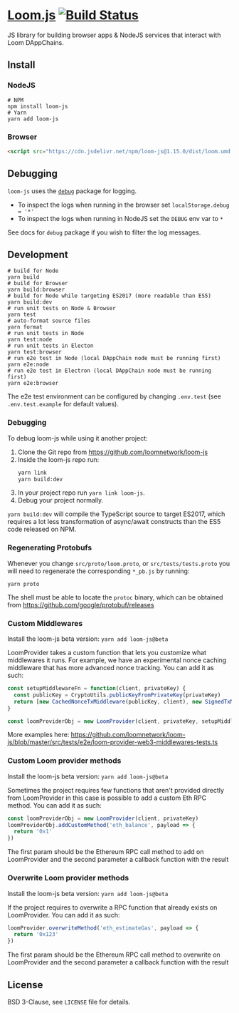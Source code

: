 # [Loom.js](https://loomx.io) [![Build Status](https://travis-ci.org/loomnetwork/loom-js.svg?branch=master)](https://travis-ci.org/loomnetwork/loom-js)

JS library for building browser apps & NodeJS services that interact with Loom DAppChains.

## Install

### NodeJS

```
# NPM
npm install loom-js
# Yarn
yarn add loom-js
```

### Browser

```html
<script src="https://cdn.jsdelivr.net/npm/loom-js@1.15.0/dist/loom.umd.js"></script>
```

## Debugging

`loom-js` uses the [`debug`](https://github.com/visionmedia/debug) package for logging.
- To inspect the logs when running in the browser set `localStorage.debug = '*'`
- To inspect the logs when running in NodeJS set the `DEBUG` env var to `*`

See docs for `debug` package if you wish to filter the log messages.

## Development

```shell
# build for Node
yarn build
# build for Browser
yarn build:browser
# build for Node while targeting ES2017 (more readable than ES5)
yarn build:dev
# run unit tests on Node & Browser
yarn test
# auto-format source files
yarn format
# run unit tests in Node
yarn test:node
# run unit tests in Electon
yarn test:browser
# run e2e test in Node (local DAppChain node must be running first)
yarn e2e:node
# run e2e test in Electron (local DAppChain node must be running first)
yarn e2e:browser
```

The e2e test environment can be configured by changing `.env.test` (see `.env.test.example` for
default values).

### Debugging

To debug loom-js while using it another project:
1. Clone the Git repo from https://github.com/loomnetwork/loom-js
2. Inside the loom-js repo run:
   ```bash
   yarn link
   yarn build:dev
   ```
3. In your project repo run `yarn link loom-js`.
4. Debug your project normally.

`yarn build:dev` will compile the TypeScript source to target ES2017, which requires a lot less
transformation of async/await constructs than the ES5 code released on NPM.

### Regenerating Protobufs

Whenever you change `src/proto/loom.proto`, or `src/tests/tests.proto` you will need to regenerate
the corresponding `*_pb.js` by running:

```shell
yarn proto
```

The shell must be able to locate the `protoc` binary, which can be obtained from https://github.com/google/protobuf/releases

### Custom Middlewares

Install the loom-js beta version:
`yarn add loom-js@beta`

LoomProvider takes a custom function that lets you customize what middlewares it runs. For example, we have an experimental nonce caching middleware that has more advanced nonce tracking. You can add it as such:

```js
const setupMiddlewareFn = function(client, privateKey) {
  const publicKey = CryptoUtils.publicKeyFromPrivateKey(privateKey)
  return [new CachedNonceTxMiddleware(publicKey, client), new SignedTxMiddleware(privateKey)]
}

const loomProviderObj = new LoomProvider(client, privateKey, setupMiddlewareFn)
```

More examples here: https://github.com/loomnetwork/loom-js/blob/master/src/tests/e2e/loom-provider-web3-middlewares-tests.ts

### Custom Loom provider methods

Install the loom-js beta version:
`yarn add loom-js@beta`

Sometimes the project requires few functions that aren't provided directly from LoomProvider in this case is possible to add a custom Eth RPC method. You can add it as such:

```js
const loomProviderObj = new LoomProvider(client, privateKey)
loomProviderObj.addCustomMethod('eth_balance', payload => {
  return '0x1'
})
```

The first param should be the Ethereum RPC call method to add on LoomProvider and the second parameter a callback function with the result

### Overwrite Loom provider methods

Install the loom-js beta version:
`yarn add loom-js@beta`

If the project requires to overwrite a RPC function that already exists on LoomProvider. You can add it as such:

```js
loomProvider.overwriteMethod('eth_estimateGas', payload => {
  return '0x123'
})
```

The first param should be the Ethereum RPC call method to overwrite on LoomProvider and the second parameter a callback function with the result

## License

BSD 3-Clause, see `LICENSE` file for details.
